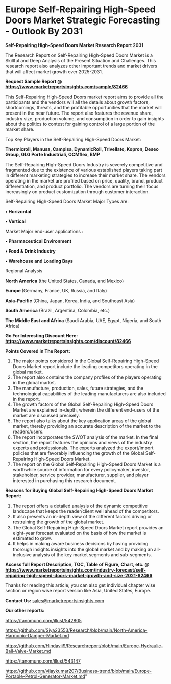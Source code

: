 # Europe Self-Repairing High-Speed Doors Market Strategic Forecasting - Outlook By 2031

<strong>Self-Repairing High-Speed Doors Market Research Report 2031</strong>

The Research Report on Self-Repairing High-Speed Doors Market is a Skillful and Deep Analysis of the Present Situation and Challenges. This research report also analyzes other important trends and market drivers that will affect market growth over 2025-2031.

<strong>Request Sample Report @ <a href=https://www.marketreportsinsights.com/sample/82466>https://www.marketreportsinsights.com/sample/82466</a></strong>

This Self-Repairing High-Speed Doors market report aims to provide all the participants and the vendors will all the details about growth factors, shortcomings, threats, and the profitable opportunities that the market will present in the near future. The report also features the revenue share, industry size, production volume, and consumption in order to gain insights about the politics to contest for gaining control of a large portion of the market share.

Top Key Players in the Self-Repairing High-Speed Doors Market:

<strong>Thermicroll, Manusa, Campisa, DynamicRoll, Trivellato, Kopron, Deseo Group, GLG Porte Industriali, OCMflex, BMP</strong>

The Self-Repairing High-Speed Doors Industry is severely competitive and fragmented due to the existence of various established players taking part in different marketing strategies to increase their market share. The vendors operating in the market are profiled based on price, quality, brand, product differentiation, and product portfolio. The vendors are turning their focus increasingly on product customization through customer interaction.

Self-Repairing High-Speed Doors Market Major Types are:

<strong>• Horizontal

• Vertical</strong>

Market Major end-user applications :

<strong>• Pharmaceutical Environment

• Food & Drink Industry

• Warehouse and Loading Bays</strong>

Regional Analysis

</u><strong><b>North America</b></strong> (the United States, Canada, and Mexico)

<strong><b>Europe </b></strong>(Germany, France, UK, Russia, and Italy)

<strong><b>Asia-Pacific</b></strong> (China, Japan, Korea, India, and Southeast Asia)

<strong><b>South America</b></strong> (Brazil, Argentina, Colombia, etc.)

<strong><b>The Middle East and Africa</b></strong> (Saudi Arabia, UAE, Egypt, Nigeria, and South Africa)

<strong>Go For Interesting Discount Here: <a href=https://www.marketreportsinsights.com/discount/82466>https://www.marketreportsinsights.com/discount/82466</a></strong>

<strong>Points Covered in The Report:</strong>
<ol>
  <li>The major points considered in the Global Self-Repairing High-Speed Doors Market report include the leading competitors operating in the global market.</li>
  <li>The report also contains the company profiles of the players operating in the global market.</li>
  <li>The manufacture, production, sales, future strategies, and the technological capabilities of the leading manufacturers are also included in the report.</li>
  <li>The growth factors of the Global Self-Repairing High-Speed Doors Market are explained in-depth, wherein the different end-users of the market are discussed precisely.</li>
  <li>The report also talks about the key application areas of the global market, thereby providing an accurate description of the market to the readers/users.</li>
  <li>The report incorporates the SWOT analysis of the market. In the final section, the report features the opinions and views of the industry experts and professionals. The experts analyzed the export/import policies that are favorably influencing the growth of the Global Self-Repairing High-Speed Doors Market.</li>
  <li>The report on the Global Self-Repairing High-Speed Doors Market is a worthwhile source of information for every policymaker, investor, stakeholder, service provider, manufacturer, supplier, and player interested in purchasing this research document.</li>
</ol>
<strong>Reasons for Buying Global Self-Repairing High-Speed Doors Market Report:</strong>

<ol>
  <li>The report offers a detailed analysis of the dynamic competitive landscape that keeps the reader/client well ahead of the competitors.</li>
  <li>It also presents an in-depth view of the different factors driving or restraining the growth of the global market.</li>
  <li>The Global Self-Repairing High-Speed Doors Market report provides an eight-year forecast evaluated on the basis of how the market is estimated to grow.</li>
  <li>It helps in making aware business decisions by having providing thorough insights insights into the global market and by making an all-inclusive analysis of the key market segments and sub-segments.</li>
</ol>
<strong>Access full Report Description, TOC, Table of Figure, Chart, etc. @ <a href=https://www.marketreportsinsights.com/industry-forecast/self-repairing-high-speed-doors-market-growth-and-size-2021-82466>https://www.marketreportsinsights.com/industry-forecast/self-repairing-high-speed-doors-market-growth-and-size-2021-82466</a></strong>


Thanks for reading this article; you can also get individual chapter wise section or region wise report version like Asia, United States, Europe.

<strong>Contact Us:</strong>
sales@marketreportsinsights.com

<strong>Our other reports:</strong>

<a href=https://tanomuno.com/illust/542805>https://tanomuno.com/illust/542805</a>

<a href=https://github.com/Siya23553/Research/blob/main/North-America-Harmonic-Damper-Market.md>https://github.com/Siya23553/Research/blob/main/North-America-Harmonic-Damper-Market.md</a>

<a href=https://github.com/Hindavii9/Researchreport/blob/main/Europe-Hydraulic-Ball-Valve-Market.md>https://github.com/Hindavii9/Researchreport/blob/main/Europe-Hydraulic-Ball-Valve-Market.md</a>

<a href=https://tanomuno.com/illust/543147>https://tanomuno.com/illust/543147</a>

<a href=https://github.com/vijaykumar207/Business-trend/blob/main/Europe-Portable-Petrol-Generator-Market.md>https://github.com/vijaykumar207/Business-trend/blob/main/Europe-Portable-Petrol-Generator-Market.md</a>"
